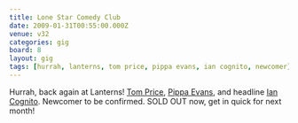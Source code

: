 ```yaml
---
title: Lone Star Comedy Club
date: 2009-01-31T00:55:00.000Z
venue: v32
categories: gig
board: 8
layout: gig
tags: [hurrah, lanterns, tom price, pippa evans, ian cognito, newcomer]
---
```

Hurrah, back again at Lanterns! <a href="https://www.google.co.uk/search?q=tom+price">Tom Price</a>, <a href="https://www.google.co.uk/search?q=pippa+evans">Pippa Evans</a>, and headline <a href="https://www.google.co.uk/search?q=ian+cognito">Ian Cognito</a>. Newcomer to be confirmed. SOLD OUT now, get in quick for next month!